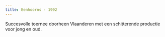 ```yaml
---
title: Eenhoorns - 1992
---
```

Succesvolle toernee doorheen Vlaanderen met een schitterende productie voor jong en oud.

